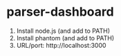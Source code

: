 # parser-dashboard

1. Install node.js (and add to PATH)
2. Install phantom (and add to PATH)
3. URL/port: http://localhost:3000
